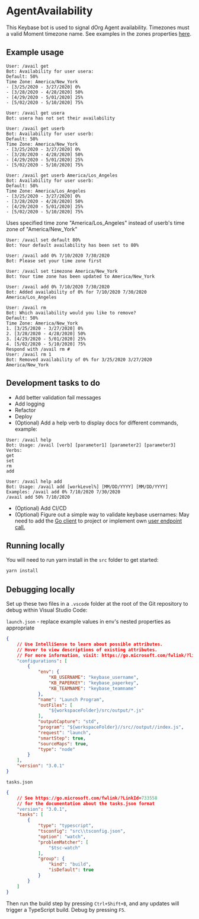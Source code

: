 # AgentAvailability

This Keybase bot is used to signal dOrg Agent availability.
Timezones must a valid Moment timezone name. 
See examples in the zones properties [here](https://github.com/moment/moment-timezone/blob/develop/data/meta/latest.json).

## Example usage

```
User: /avail get
Bot: Availability for user usera:
Default: 50%
Time Zone: America/New_York
- [3/25/2020 - 3/27/2020] 0%
- [3/28/2020 - 4/28/2020] 50%
- [4/29/2020 - 5/01/2020] 25%
- [5/02/2020 - 5/10/2020] 75%
```

```
User: /avail get usera
Bot: usera has not set their availability
```

```
User: /avail get userb
Bot: Availability for user userb:
Default: 50%
Time Zone: America/New_York
- [3/25/2020 - 3/27/2020] 0%
- [3/28/2020 - 4/28/2020] 50%
- [4/29/2020 - 5/01/2020] 25%
- [5/02/2020 - 5/10/2020] 75%
```

```
User: /avail get userb America/Los_Angeles
Bot: Availability for user userb:
Default: 50%
Time Zone: America/Los_Angeles
- [3/25/2020 - 3/27/2020] 0%
- [3/28/2020 - 4/28/2020] 50%
- [4/29/2020 - 5/01/2020] 25%
- [5/02/2020 - 5/10/2020] 75%
```
Uses specified time zone "America/Los_Angeles" instead of userb's time zone of "America/New_York"

```
User: /avail set default 80%
Bot: Your default availability has been set to 80%
```

```
User: /avail add 0% 7/10/2020 7/30/2020
Bot: Please set your time zone first
```

```
User: /avail set timezone America/New_York
Bot: Your time zone has been updated to America/New_York
```

```
User: /avail add 0% 7/10/2020 7/30/2020
Bot: Added availability of 0% for 7/10/2020 7/30/2020 America/Los_Angeles
```

```
User: /avail rm
Bot: Which availability would you like to remove?
Default: 50%
Time Zone: America/New_York
1. [3/25/2020 - 3/27/2020] 0%
2. [3/28/2020 - 4/28/2020] 50%
3. [4/29/2020 - 5/01/2020] 25%
4. [5/02/2020 - 5/10/2020] 75%
Respond with /avail rm #
User: /avail rm 1
Bot: Removed availability of 0% for 3/25/2020 3/27/2020 America/New_York
```

## Development tasks to do
* Add better validation fail messages
* Add logging
* Refactor
* Deploy
* (Optional) Add a help verb to display docs for different commands, example: 
```
User: /avail help
Bot: Usage: /avail [verb] [parameter1] [parameter2] [parameter3]
Verbs:
get
set
rm
add
```
```
User: /avail help add
Bot: Usage: /avail add [workLevel%] [MM/DD/YYYY] [MM/DD/YYYY]
Examples: /avail add 0% 7/10/2020 7/30/2020
/avail add 50% 7/10/2020
```
* (Optional) Add CI/CD
* (Optional) Figure out a simple way to validate keybase usernames:
May need to add the [Go client](https://github.com/keybase/client) to project or implement own [user endpoint call.](https://keybase.io/docs/api/1.0/call/user/lookup)

## Running locally

You will need to run yarn install in the `src` folder to get started:

```bash
yarn install
```

## Debugging locally

Set up these two files in a `.vscode` folder at the root of the Git repository to debug within Visual Studio Code:

`launch.json` - replace example values in env's nested properties as appropriate

```json
{
    // Use IntelliSense to learn about possible attributes.
    // Hover to view descriptions of existing attributes.
    // For more information, visit: https://go.microsoft.com/fwlink/?linkid=830387
    "configurations": [
        {
            "env": {
                "KB_USERNAME": "keybase_username",
                "KB_PAPERKEY": "keybase_paperkey",
                "KB_TEAMNAME": "keybase_teamname"
            },
            "name": "Launch Program",
            "outFiles": [
                "${workspaceFolder}/src/output/*.js"
            ],
            "outputCapture": "std",
            "program": "${workspaceFolder}//src//output//index.js",
            "request": "launch",
            "smartStep": true,
            "sourceMaps": true,
            "type": "node"
        }
    ],
    "version": "3.0.1"
}
```

`tasks.json`

```json
{
    // See https://go.microsoft.com/fwlink/?LinkId=733558
    // for the documentation about the tasks.json format
    "version": "3.0.1",
    "tasks": [
        {
            "type": "typescript",
            "tsconfig": "src\\tsconfig.json",
            "option": "watch",
            "problemMatcher": [
                "$tsc-watch"
            ],
            "group": {
                "kind": "build",
                "isDefault": true
            }
        }
    ]
}
```

Then run the build step by pressing `Ctrl+Shift+B`, and any updates will trigger a TypeScript build. Debug by pressing `F5`.